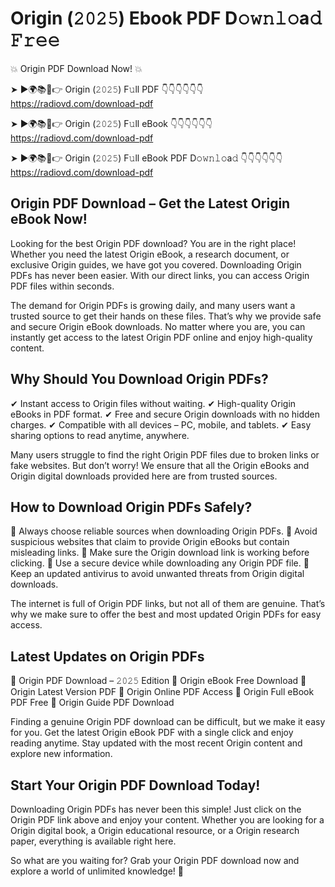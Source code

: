 # Origin (𝟸𝟶𝟸𝟻) Ebook PDF D𝚘𝚠𝚗𝚕𝚘a𝚍 𝙵𝚛𝚎𝚎

💥 Origin PDF Download Now! 💥

➤ ►🌍📚📱👉 Origin (𝟸𝟶𝟸𝟻) F𝚞ll PDF 👇👇👇👇👇👇
https://radiovd.com/download-pdf

➤ ►🌍📚📱👉 Origin (𝟸𝟶𝟸𝟻) F𝚞ll eBook 👇👇👇👇👇👇
https://radiovd.com/download-pdf

➤ ►🌍📚📱👉 Origin (𝟸𝟶𝟸𝟻) F𝚞ll eBook PDF D𝚘𝚠𝚗𝚕𝚘a𝚍 👇👇👇👇👇👇
https://radiovd.com/download-pdf

## Origin PDF Download – Get the Latest Origin eBook Now!

Looking for the best Origin PDF download? You are in the right place! Whether you need the latest Origin eBook, a research document, or exclusive Origin guides, we have got you covered. Downloading Origin PDFs has never been easier. With our direct links, you can access Origin PDF files within seconds.

The demand for Origin PDFs is growing daily, and many users want a trusted source to get their hands on these files. That’s why we provide safe and secure Origin eBook downloads. No matter where you are, you can instantly get access to the latest Origin PDF online and enjoy high-quality content.

## Why Should You Download Origin PDFs?

✔ Instant access to Origin files without waiting.
✔ High-quality Origin eBooks in PDF format.
✔ Free and secure Origin downloads with no hidden charges.
✔ Compatible with all devices – PC, mobile, and tablets.
✔ Easy sharing options to read anytime, anywhere.

Many users struggle to find the right Origin PDF files due to broken links or fake websites. But don’t worry! We ensure that all the Origin eBooks and Origin digital downloads provided here are from trusted sources.

## How to Download Origin PDFs Safely?

📌 Always choose reliable sources when downloading Origin PDFs.
📌 Avoid suspicious websites that claim to provide Origin eBooks but contain misleading links.
📌 Make sure the Origin download link is working before clicking.
📌 Use a secure device while downloading any Origin PDF file.
📌 Keep an updated antivirus to avoid unwanted threats from Origin digital downloads.

The internet is full of Origin PDF links, but not all of them are genuine. That’s why we make sure to offer the best and most updated Origin PDFs for easy access.

## Latest Updates on Origin PDFs

🔹 Origin PDF Download – 𝟸𝟶𝟸𝟻 Edition
🔹 Origin eBook Free Download
🔹 Origin Latest Version PDF
🔹 Origin Online PDF Access
🔹 Origin Full eBook PDF Free
🔹 Origin Guide PDF Download

Finding a genuine Origin PDF download can be difficult, but we make it easy for you. Get the latest Origin eBook PDF with a single click and enjoy reading anytime. Stay updated with the most recent Origin content and explore new information.

## Start Your Origin PDF Download Today!

Downloading Origin PDFs has never been this simple! Just click on the Origin PDF link above and enjoy your content. Whether you are looking for a Origin digital book, a Origin educational resource, or a Origin research paper, everything is available right here.

So what are you waiting for? Grab your Origin PDF download now and explore a world of unlimited knowledge! 🚀